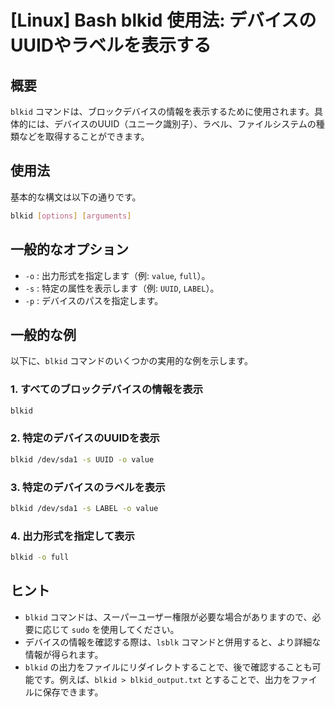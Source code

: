 # [Linux] Bash blkid 使用法: デバイスのUUIDやラベルを表示する

## 概要
`blkid` コマンドは、ブロックデバイスの情報を表示するために使用されます。具体的には、デバイスのUUID（ユニーク識別子）、ラベル、ファイルシステムの種類などを取得することができます。

## 使用法
基本的な構文は以下の通りです。

```bash
blkid [options] [arguments]
```

## 一般的なオプション
- `-o` : 出力形式を指定します（例: `value`, `full`）。
- `-s` : 特定の属性を表示します（例: `UUID`, `LABEL`）。
- `-p` : デバイスのパスを指定します。

## 一般的な例
以下に、`blkid` コマンドのいくつかの実用的な例を示します。

### 1. すべてのブロックデバイスの情報を表示
```bash
blkid
```

### 2. 特定のデバイスのUUIDを表示
```bash
blkid /dev/sda1 -s UUID -o value
```

### 3. 特定のデバイスのラベルを表示
```bash
blkid /dev/sda1 -s LABEL -o value
```

### 4. 出力形式を指定して表示
```bash
blkid -o full
```

## ヒント
- `blkid` コマンドは、スーパーユーザー権限が必要な場合がありますので、必要に応じて `sudo` を使用してください。
- デバイスの情報を確認する際は、`lsblk` コマンドと併用すると、より詳細な情報が得られます。
- `blkid` の出力をファイルにリダイレクトすることで、後で確認することも可能です。例えば、`blkid > blkid_output.txt` とすることで、出力をファイルに保存できます。
